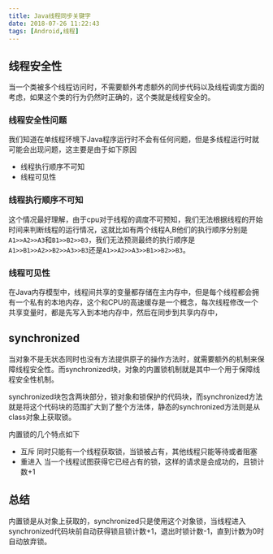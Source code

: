 ```yaml
---
title: Java线程同步关键字
date: 2018-07-26 11:22:43
tags: [Android,线程]
---
```


## 线程安全性
当一个类被多个线程访问时，不需要额外考虑额外的同步代码以及线程调度方面的考虑，如果这个类的行为仍然时正确的，这个类就是线程安全的。

### 线程安全性问题
我们知道在单线程环境下Java程序运行时不会有任何问题，但是多线程运行时就可能会出现问题，这主要是由于如下原因
* 线程执行顺序不可知
* 线程可见性

### 线程执行顺序不可知
这个情况最好理解，由于cpu对于线程的调度不可预知，我们无法根据线程的开始时间来判断线程的运行情况，这就比如有两个线程A,B他们的执行顺序分别是`A1>>A2>>A3`和`B1>>B2>>B3`，我们无法预测最终的执行顺序是`A1>>B1>>A2>>B2>>A3>>B3`还是`A1>>A2>>A3>>B1>>B2>>B3`。

### 线程可见性
在Java内存模型中，线程间共享的变量都存储在主内存中，但是每个线程都会拥有一个私有的本地内存，这个和CPU的高速缓存是一个概念，每次线程修改一个共享变量时，都是先写入到本地内存中，然后在同步到共享内存中，


## synchronized
当对象不是无状态同时也没有方法提供原子的操作方法时，就需要额外的机制来保障线程安全性。而synchronized块，对象的内置锁机制就是其中一个用于保障线程安全性机制。


synchronized块包含两块部分，锁对象和锁保护的代码块，而synchronized方法就是将这个代码块的范围扩大到了整个方法体，静态的synchronized方法则是从class对象上获取锁。

内置锁的几个特点如下

* 互斥 同时只能有一个线程获取锁，当锁被占有，其他线程只能等待或者阻塞
* 重进入 当一个线程试图获得它已经占有的锁，这样的请求是会成功的，且锁计数+1

## 总结
内置锁是从对象上获取的，synchronized只是使用这个对象锁，当线程进入synchronized代码块前自动获得锁且锁计数+1，退出时锁计数-1，直到计数为0时自动放弃锁。
